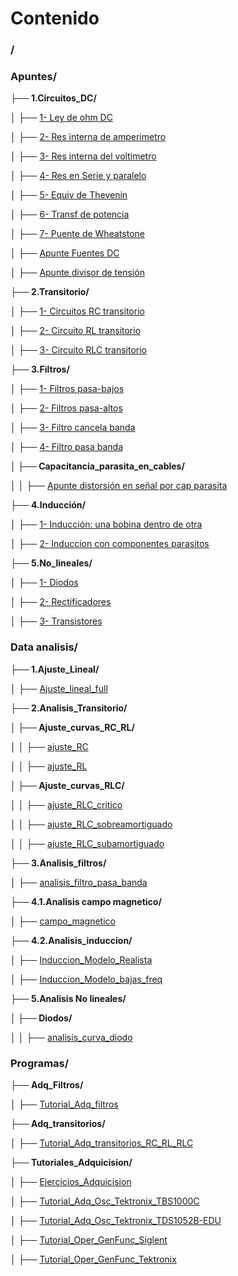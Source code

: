 # Contenido 


### /

### Apuntes/

**├── 1.Circuitos_DC/**

│   ├── [1- Ley de ohm DC](./Apuntes/1.Circuitos_DC/1-%20Ley%20de%20ohm%20DC.md)

│   ├── [2- Res interna de amperimetro](./Apuntes/1.Circuitos_DC/2-%20Res%20interna%20de%20amperimetro.md)

│   ├── [3- Res interna del voltimetro](./Apuntes/1.Circuitos_DC/3-%20Res%20interna%20del%20voltimetro.md)

│   ├── [4- Res en Serie y paralelo](./Apuntes/1.Circuitos_DC/4-%20Res%20en%20Serie%20y%20paralelo.md)

│   ├── [5- Equiv de Thevenin](./Apuntes/1.Circuitos_DC/5-%20Equiv%20de%20Thevenin.md)

│   ├── [6- Transf de potencia](./Apuntes/1.Circuitos_DC/6-%20Transf%20de%20potencia.md)

│   ├── [7- Puente de Wheatstone](./Apuntes/1.Circuitos_DC/7-%20Puente%20de%20Wheatstone.md)

│   ├── [Apunte Fuentes DC](./Apuntes/1.Circuitos_DC/Apunte%20Fuentes%20DC.md)

│   ├── [Apunte divisor de tensión](./Apuntes/1.Circuitos_DC/Apunte%20divisor%20de%20tensión.md)

**├── 2.Transitorio/**

│   ├── [1- Circuitos RC transitorio](./Apuntes/2.Transitorio/1-%20Circuitos%20RC%20transitorio.md)

│   ├── [2- Circuito RL transitorio](./Apuntes/2.Transitorio/2-%20Circuito%20RL%20transitorio.md)

│   ├── [3- Circuito RLC transitorio](./Apuntes/2.Transitorio/3-%20Circuito%20RLC%20transitorio.md)

**├── 3.Filtros/**

│   ├── [1- Filtros pasa-bajos](./Apuntes/3.Filtros/1-%20Filtros%20pasa-bajos.md)

│   ├── [2- Filtros pasa-altos](./Apuntes/3.Filtros/2-%20Filtros%20pasa-altos.md)

│   ├── [3- Filtro cancela banda](./Apuntes/3.Filtros/3-%20Filtro%20cancela%20banda.md)

│   ├── [4- Filtro pasa banda](./Apuntes/3.Filtros/4-%20Filtro%20pasa%20banda.md)

**│   ├── Capacitancia_parasita_en_cables/**

│   │   ├── [Apunte distorsión en señal por cap parasita](./Apuntes/3.Filtros/Capacitancia_parasita_en_cables/Apunte%20distorsión%20en%20señal%20por%20cap%20parasita.md)

**├── 4.Inducción/**

│   ├── [1- Inducción: una bobina dentro de otra](./Apuntes/4.Inducción/1-%20Inducción:%20una%20bobina%20dentro%20de%20otra.md)

│   ├── [2- Induccion con componentes parasitos](./Apuntes/4.Inducción/2-%20Induccion%20con%20componentes%20parasitos.md)

**├── 5.No_lineales/**

│   ├── [1- Diodos](./Apuntes/5.No_lineales/1-%20Diodos.md)

│   ├── [2- Rectificadores](./Apuntes/5.No_lineales/2-%20Rectificadores.md)

│   ├── [3- Transistores](./Apuntes/5.No_lineales/3-%20Transistores.md)

### Data analisis/

**├── 1.Ajuste_Lineal/**

│   ├── [Ajuste_lineal_full](./Data%20analisis/1.Ajuste_Lineal/Ajuste_lineal_full.ipynb)

**├── 2.Analisis_Transitorio/**

**│   ├── Ajuste_curvas_RC_RL/**

│   │   ├── [ajuste_RC](./Data%20analisis/2.Analisis_Transitorio/Ajuste_curvas_RC_RL/ajuste_RC.ipynb)

│   │   ├── [ajuste_RL](./Data%20analisis/2.Analisis_Transitorio/Ajuste_curvas_RC_RL/ajuste_RL.ipynb)

**│   ├── Ajuste_curvas_RLC/**

│   │   ├── [ajuste_RLC_critico](./Data%20analisis/2.Analisis_Transitorio/Ajuste_curvas_RLC/ajuste_RLC_critico.ipynb)

│   │   ├── [ajuste_RLC_sobreamortiguado](./Data%20analisis/2.Analisis_Transitorio/Ajuste_curvas_RLC/ajuste_RLC_sobreamortiguado.ipynb)

│   │   ├── [ajuste_RLC_subamortiguado](./Data%20analisis/2.Analisis_Transitorio/Ajuste_curvas_RLC/ajuste_RLC_subamortiguado.ipynb)

**├── 3.Analisis_filtros/**

│   ├── [analisis_filtro_pasa_banda](./Data%20analisis/3.Analisis_filtros/analisis_filtro_pasa_banda.ipynb)

**├── 4.1.Analisis campo magnetico/**

│   ├── [campo_magnetico](./Data%20analisis/4.1.Analisis%20campo%20magnetico/campo_magnetico.ipynb)

**├── 4.2.Analisis_induccion/**

│   ├── [Induccion_Modelo_Realista](./Data%20analisis/4.2.Analisis_induccion/Induccion_Modelo_Realista.ipynb)

│   ├── [Induccion_Modelo_bajas_freq](./Data%20analisis/4.2.Analisis_induccion/Induccion_Modelo_bajas_freq.ipynb)

**├── 5.Analisis No lineales/**

**│   ├── Diodos/**

│   │   ├── [analisis_curva_diodo](./Data%20analisis/5.Analisis%20No%20lineales/Diodos/analisis_curva_diodo.ipynb)

### Programas/

**├── Adq_Filtros/**

│   ├── [Tutorial_Adq_filtros](./Programas/Adq_Filtros/Tutorial_Adq_filtros.ipynb)

**├── Adq_transitorios/**

│   ├── [Tutorial_Adq_transitorios_RC_RL_RLC](./Programas/Adq_transitorios/Tutorial_Adq_transitorios_RC_RL_RLC.ipynb)

**├── Tutoriales_Adquicision/**

│   ├── [Ejercicios_Adquicision](./Programas/Tutoriales_Adquicision/Ejercicios_Adquicision.ipynb)

│   ├── [Tutorial_Adq_Osc_Tektronix_TBS1000C](./Programas/Tutoriales_Adquicision/Tutorial_Adq_Osc_Tektronix_TBS1000C.ipynb)

│   ├── [Tutorial_Adq_Osc_Tektronix_TDS1052B-EDU](./Programas/Tutoriales_Adquicision/Tutorial_Adq_Osc_Tektronix_TDS1052B-EDU.ipynb)

│   ├── [Tutorial_Oper_GenFunc_Siglent](./Programas/Tutoriales_Adquicision/Tutorial_Oper_GenFunc_Siglent.ipynb)

│   ├── [Tutorial_Oper_GenFunc_Tektronix](./Programas/Tutoriales_Adquicision/Tutorial_Oper_GenFunc_Tektronix.ipynb)

